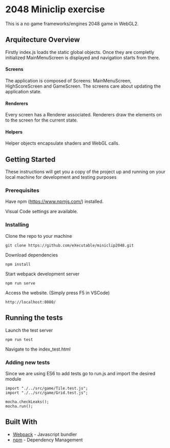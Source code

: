# 2048 Miniclip exercise

This is a no game frameworks/engines 2048 game in WebGL2.

## Arquitecture Overview

Firstly index.js loads the static global objects. Once they are completly initialized MainMenuScreen is displayed and navigation starts from there.

#### Screens
The application is composed of Screens: MainMenuScreen, HighScoreScreen and GameScreen. The screens care about updating the application state.
#### Renderers
Every screen has a Renderer associated. Renderers draw the elements on to the screen for the current state.
#### Helpers
Helper objects encapsulate shaders and WebGL calls.

## Getting Started

These instructions will get you a copy of the project up and running on your local machine for development and testing purposes

### Prerequisites

Have npm (https://www.npmjs.com/) installed.

Visual Code settings are available.

### Installing

Clone the repo to your machine

```
git clone https://github.com/eXecutable/miniclip2048.git
```

Download dependencies

```
npm install
```

Start webpack development server

```
npm run serve
```

Access the website. (Simply press F5 in VSCode)
```
http://localhost:8080/
```

## Running the tests

Launch the test server
```
npm run test
```

Navigate to the index_test.html

### Adding new tests

Since we are using ES6 to add tests go to run.js and import the desired module
```
import "./../src/game/Tile.test.js";
import "./../src/game/Grid.test.js";

mocha.checkLeaks();
mocha.run();
```

## Built With

* [Webpack](https://webpack.js.org/) - Javascript bundler
* [npm](https://www.npmjs.com/) - Dependency Management